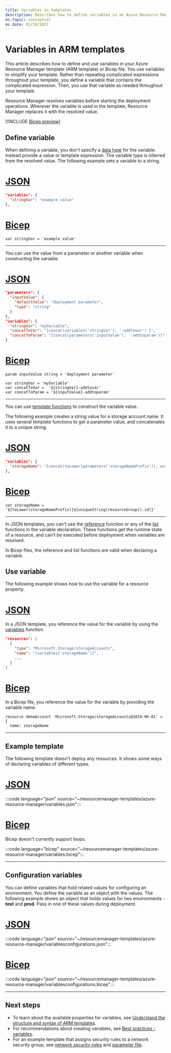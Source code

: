 ```yaml
---
title: Variables in templates
description: Describes how to define variables in an Azure Resource Manager template (ARM template) and Bicep file.
ms.topic: conceptual
ms.date: 02/19/2021
---
```


# Variables in ARM templates

This article describes how to define and use variables in your Azure Resource Manager template (ARM template) or Bicep file. You use variables to simplify your template. Rather than repeating complicated expressions throughout your template, you define a variable that contains the complicated expression. Then, you use that variable as needed throughout your template.

Resource Manager resolves variables before starting the deployment operations. Wherever the variable is used in the template, Resource Manager replaces it with the resolved value.

[!INCLUDE [Bicep preview](../../../includes/resource-manager-bicep-preview.md)]

## Define variable

When defining a variable, you don't specify a [data type](template-syntax.md#data-types) for the variable. Instead provide a value or template expression. The variable type is inferred from the resolved value. The following example sets a variable to a string.

# [JSON](#tab/json)

```json
"variables": {
  "stringVar": "example value"
},
```

# [Bicep](#tab/bicep)

```bicep
var stringVar = 'example value'
```

---

You can use the value from a parameter or another variable when constructing the variable.

# [JSON](#tab/json)

```json
"parameters": {
  "inputValue": {
    "defaultValue": "deployment parameter",
    "type": "string"
  }
},
"variables": {
  "stringVar": "myVariable",
  "concatToVar": "[concat(variables('stringVar'), '-addtovar') ]",
  "concatToParam": "[concat(parameters('inputValue'), '-addtoparam')]"
}
```

# [Bicep](#tab/bicep)

```bicep
param inputValue string = 'deployment parameter'

var stringVar = 'myVariable'
var concatToVar =  '${stringVar}-addtovar'
var concatToParam = '${inputValue}-addtoparam'
```

---

You can use [template functions](template-functions.md) to construct the variable value.

The following example creates a string value for a storage account name. It uses several template functions to get a parameter value, and concatenates it to a unique string.

# [JSON](#tab/json)

```json
"variables": {
  "storageName": "[concat(toLower(parameters('storageNamePrefix')), uniqueString(resourceGroup().id))]"
},
```

# [Bicep](#tab/bicep)

```bicep
var storageName = '${toLower(storageNamePrefix)}${uniqueString(resourceGroup().id)}'
```

---

In JSON templates, you can't use the [reference](template-functions-resource.md#reference) function or any of the [list](template-functions-resource.md#list) functions in the variable declaration. These functions get the runtime state of a resource, and can't be executed before deployment when variables are resolved.

In Bicep files, the reference and list functions are valid when declaring a variable.

## Use variable

The following example shows how to use the variable for a resource property.

# [JSON](#tab/json)

In a JSON template, you reference the value for the variable by using the [variables](template-functions-deployment.md#variables) function.

```json
"resources": [
  {
    "type": "Microsoft.Storage/storageAccounts",
    "name": "[variables('storageName')]",
    ...
  }
]
```

# [Bicep](#tab/bicep)

In a Bicep file, you reference the value for the variable by providing the variable name.

```bicep
resource demoAccount 'Microsoft.Storage/storageAccounts@2019-06-01' = {
  name: storageName
```

---

## Example template

The following template doesn't deploy any resources. It shows some ways of declaring variables of different types.

# [JSON](#tab/json)

:::code language="json" source="~/resourcemanager-templates/azure-resource-manager/variables.json":::

# [Bicep](#tab/bicep)

Bicep doesn't currently support loops.

:::code language="bicep" source="~/resourcemanager-templates/azure-resource-manager/variables.bicep":::

---

## Configuration variables

You can define variables that hold related values for configuring an environment. You define the variable as an object with the values. The following example shows an object that holds values for two environments - **test** and **prod**. Pass in one of these values during deployment.

# [JSON](#tab/json)

:::code language="json" source="~/resourcemanager-templates/azure-resource-manager/variablesconfigurations.json":::

# [Bicep](#tab/bicep)

:::code language="json" source="~/resourcemanager-templates/azure-resource-manager/variablesconfigurations.bicep":::

---

## Next steps

* To learn about the available properties for variables, see [Understand the structure and syntax of ARM templates](template-syntax.md).
* For recommendations about creating variables, see [Best practices - variables](template-best-practices.md#variables).
* For an example template that assigns security rules to a network security group, see [network security rules](https://github.com/Azure/azure-docs-json-samples/blob/master/azure-resource-manager/multipleinstance/multiplesecurityrules.json) and [parameter file](https://github.com/Azure/azure-docs-json-samples/blob/master/azure-resource-manager/multipleinstance/multiplesecurityrules.parameters.json).
